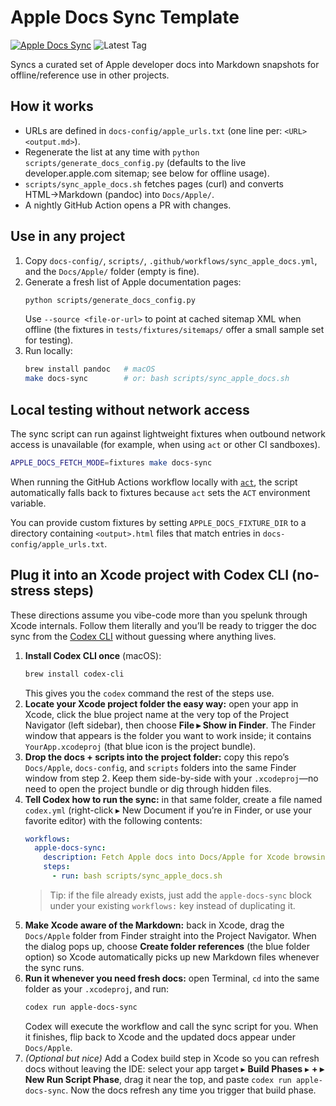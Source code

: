 # Apple Docs Sync Template

[![Apple Docs Sync](https://github.com/${{REPO_OWNER}}/${{REPO_NAME}}/actions/workflows/sync_apple_docs.yml/badge.svg)](https://github.com/${{REPO_OWNER}}/${{REPO_NAME}}/actions/workflows/sync_apple_docs.yml)
![Latest Tag](https://img.shields.io/github/v/tag/${{REPO_OWNER}}/${{REPO_NAME}}?label=latest%20tag&sort=semver)

Syncs a curated set of Apple developer docs into Markdown snapshots for offline/reference use in other projects.

## How it works
- URLs are defined in `docs-config/apple_urls.txt` (one line per: `<URL> <output.md>`).
- Regenerate the list at any time with `python scripts/generate_docs_config.py` (defaults to the live developer.apple.com sitemap; see below for offline usage).
- `scripts/sync_apple_docs.sh` fetches pages (curl) and converts HTML→Markdown (pandoc) into `Docs/Apple/`.
- A nightly GitHub Action opens a PR with changes.

## Use in any project
1. Copy `docs-config/`, `scripts/`, `.github/workflows/sync_apple_docs.yml`, and the `Docs/Apple/` folder (empty is fine).
2. Generate a fresh list of Apple documentation pages:
   ```bash
   python scripts/generate_docs_config.py
   ```
   Use `--source <file-or-url>` to point at cached sitemap XML when offline (the fixtures in `tests/fixtures/sitemaps/` offer a small sample set for testing).
3. Run locally:
   ```bash
   brew install pandoc   # macOS
   make docs-sync        # or: bash scripts/sync_apple_docs.sh
   ```

## Local testing without network access
The sync script can run against lightweight fixtures when outbound network access is unavailable (for example, when using `act` or other CI sandboxes).

```bash
APPLE_DOCS_FETCH_MODE=fixtures make docs-sync
```

When running the GitHub Actions workflow locally with [`act`](https://github.com/nektos/act), the script automatically falls back to fixtures because `act` sets the `ACT` environment variable.

You can provide custom fixtures by setting `APPLE_DOCS_FIXTURE_DIR` to a directory containing `<output>.html` files that match entries in `docs-config/apple_urls.txt`.

## Plug it into an Xcode project with Codex CLI (no-stress steps)
These directions assume you vibe-code more than you spelunk through Xcode internals. Follow them literally and you’ll be ready to trigger the doc sync from the [Codex CLI](https://github.com/nanogiants/codex-cli) without guessing where anything lives.

1. **Install Codex CLI once** (macOS):
   ```bash
   brew install codex-cli
   ```
   This gives you the `codex` command the rest of the steps use.
2. **Locate your Xcode project folder the easy way:** open your app in Xcode, click the blue project name at the very top of the Project Navigator (left sidebar), then choose **File ▸ Show in Finder**. The Finder window that appears is the folder you want to work inside; it contains `YourApp.xcodeproj` (that blue icon is the project bundle).
3. **Drop the docs + scripts into the project folder:** copy this repo’s `Docs/Apple`, `docs-config`, and `scripts` folders into the same Finder window from step 2. Keep them side-by-side with your `.xcodeproj`—no need to open the project bundle or dig through hidden files.
4. **Tell Codex how to run the sync:** in that same folder, create a file named `codex.yml` (right-click ▸ New Document if you’re in Finder, or use your favorite editor) with the following contents:
   ```yaml
   workflows:
     apple-docs-sync:
       description: Fetch Apple docs into Docs/Apple for Xcode browsing
       steps:
         - run: bash scripts/sync_apple_docs.sh
   ```
   > Tip: if the file already exists, just add the `apple-docs-sync` block under your existing `workflows:` key instead of duplicating it.
5. **Make Xcode aware of the Markdown:** back in Xcode, drag the `Docs/Apple` folder from Finder straight into the Project Navigator. When the dialog pops up, choose **Create folder references** (the blue folder option) so Xcode automatically picks up new Markdown files whenever the sync runs.
6. **Run it whenever you need fresh docs:** open Terminal, `cd` into the same folder as your `.xcodeproj`, and run:
   ```bash
   codex run apple-docs-sync
   ```
   Codex will execute the workflow and call the sync script for you. When it finishes, flip back to Xcode and the updated docs appear under `Docs/Apple`.
7. *(Optional but nice)* Add a Codex build step in Xcode so you can refresh docs without leaving the IDE: select your app target ▸ **Build Phases** ▸ **+ ▸ New Run Script Phase**, drag it near the top, and paste `codex run apple-docs-sync`. Now the docs refresh any time you trigger that build phase.
